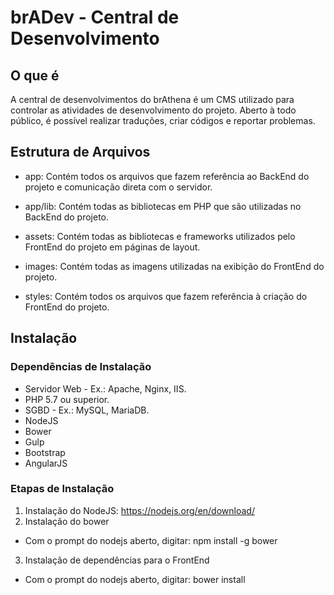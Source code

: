 # brADev - Central de Desenvolvimento #

## O que é ##

A central de desenvolvimentos do brAthena é um CMS utilizado para controlar as atividades de desenvolvimento do projeto.
Aberto à todo público, é possível realizar traduções, criar códigos e reportar problemas.

## Estrutura de Arquivos ##

* app: Contém todos os arquivos que fazem referência ao BackEnd do projeto e comunicação direta com o servidor.

* app/lib: Contém todas as bibliotecas em PHP que são utilizadas no BackEnd do projeto.

* assets: Contém todas as bibliotecas e frameworks utilizados pelo FrontEnd do projeto em páginas de layout.

* images: Contém todas as imagens utilizadas na exibição do FrontEnd do projeto.

* styles: Contém todos os arquivos que fazem referência à criação do FrontEnd do projeto.


## Instalação ##

### Dependências de Instalação ###

* Servidor Web - Ex.: Apache, Nginx, IIS.
* PHP 5.7 ou superior.
* SGBD - Ex.: MySQL, MariaDB.
* NodeJS
* Bower
* Gulp
* Bootstrap
* AngularJS

### Etapas de Instalação ###

1. Instalação do NodeJS: https://nodejs.org/en/download/
2. Instalação do bower
- Com o prompt do nodejs aberto, digitar: npm install -g bower
3. Instalação de dependências para o FrontEnd
- Com o prompt do nodejs aberto, digitar: bower install